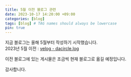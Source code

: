```yaml
---
title: 5월 이전 블로그 관련
date: 2023-10-17 14:20:00 +09:00
categories: [blog]
tags: [blog] # TAG names should always be lowercase
pin: true
---
```


지금 블로그는 올해 5월부터 작성하기 시작했습니다.<br/>
2023년 5월 이전 : <a href='https://velog.io/@dacircle' target="\_blank">velog - dacircle.log</a>

이전 블로그에 있는 게시물은 조금씩 현재 블로그로 옮길 예정입니다.

감사합니다.
